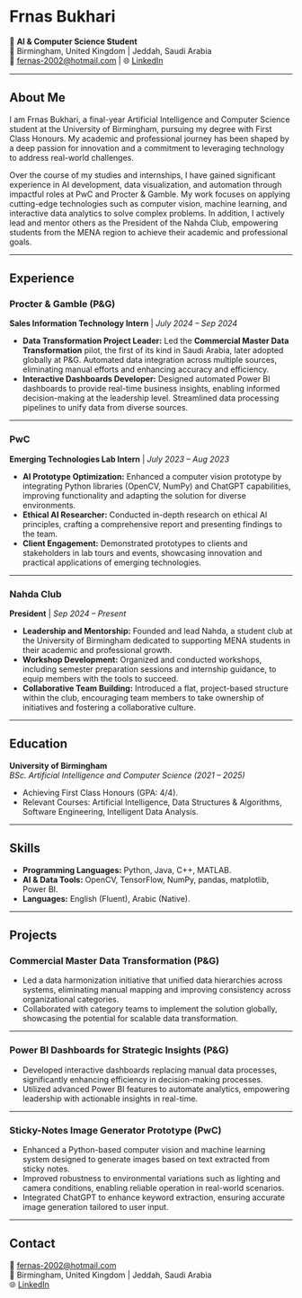 # **Frnas Bukhari**

🚀 **AI & Computer Science Student**  
📍 Birmingham, United Kingdom | Jeddah, Saudi Arabia  
📧 [fernas-2002@hotmail.com](mailto:fernas-2002@hotmail.com) | 🌐 [LinkedIn](https://www.linkedin.com/in/frnas)

---

## **About Me**  
I am Frnas Bukhari, a final-year Artificial Intelligence and Computer Science student at the University of Birmingham, pursuing my degree with First Class Honours. My academic and professional journey has been shaped by a deep passion for innovation and a commitment to leveraging technology to address real-world challenges.  

Over the course of my studies and internships, I have gained significant experience in AI development, data visualization, and automation through impactful roles at PwC and Procter & Gamble. My work focuses on applying cutting-edge technologies such as computer vision, machine learning, and interactive data analytics to solve complex problems. In addition, I actively lead and mentor others as the President of the Nahda Club, empowering students from the MENA region to achieve their academic and professional goals.

---

## **Experience**  

### **Procter & Gamble (P&G)**  
**Sales Information Technology Intern** | *July 2024 – Sep 2024*  
- **Data Transformation Project Leader:** Led the **Commercial Master Data Transformation** pilot, the first of its kind in Saudi Arabia, later adopted globally at P&G. Automated data integration across multiple sources, eliminating manual efforts and enhancing accuracy and efficiency.  
- **Interactive Dashboards Developer:** Designed automated Power BI dashboards to provide real-time business insights, enabling informed decision-making at the leadership level. Streamlined data processing pipelines to unify data from diverse sources.  

---

### **PwC**  
**Emerging Technologies Lab Intern** | *July 2023 – Aug 2023*  
- **AI Prototype Optimization:** Enhanced a computer vision prototype by integrating Python libraries (OpenCV, NumPy) and ChatGPT capabilities, improving functionality and adapting the solution for diverse environments.  
- **Ethical AI Researcher:** Conducted in-depth research on ethical AI principles, crafting a comprehensive report and presenting findings to the team.  
- **Client Engagement:** Demonstrated prototypes to clients and stakeholders in lab tours and events, showcasing innovation and practical applications of emerging technologies.  

---

### **Nahda Club**  
**President** | *Sep 2024 – Present*  
- **Leadership and Mentorship:** Founded and lead Nahda, a student club at the University of Birmingham dedicated to supporting MENA students in their academic and professional growth.  
- **Workshop Development:** Organized and conducted workshops, including semester preparation sessions and internship guidance, to equip members with the tools to succeed.  
- **Collaborative Team Building:** Introduced a flat, project-based structure within the club, encouraging team members to take ownership of initiatives and fostering a collaborative culture.

---

## **Education**  
**University of Birmingham**  
*BSc. Artificial Intelligence and Computer Science (2021 – 2025)*  
- Achieving First Class Honours (GPA: 4/4).  
- Relevant Courses: Artificial Intelligence, Data Structures & Algorithms, Software Engineering, Intelligent Data Analysis.  

---

## **Skills**  
- **Programming Languages:** Python, Java, C++, MATLAB.  
- **AI & Data Tools:** OpenCV, TensorFlow, NumPy, pandas, matplotlib, Power BI.  
- **Languages:** English (Fluent), Arabic (Native).  

---

## **Projects**  

### **Commercial Master Data Transformation (P&G)**  
- Led a data harmonization initiative that unified data hierarchies across systems, eliminating manual mapping and improving consistency across organizational categories.  
- Collaborated with category teams to implement the solution globally, showcasing the potential for scalable data transformation.

---

### **Power BI Dashboards for Strategic Insights (P&G)**  
- Developed interactive dashboards replacing manual data processes, significantly enhancing efficiency in decision-making processes.  
- Utilized advanced Power BI features to automate analytics, empowering leadership with actionable insights in real-time.

---

### **Sticky-Notes Image Generator Prototype (PwC)**  
- Enhanced a Python-based computer vision and machine learning system designed to generate images based on text extracted from sticky notes.  
- Improved robustness to environmental variations such as lighting and camera conditions, enabling reliable operation in real-world scenarios.  
- Integrated ChatGPT to enhance keyword extraction, ensuring accurate image generation tailored to user input.


---


## **Contact**  
📧 [fernas-2002@hotmail.com](mailto:fernas-2002@hotmail.com)  
📍 Birmingham, United Kingdom | Jeddah, Saudi Arabia  
🌐 [LinkedIn](https://www.linkedin.com/in/frnas) 
